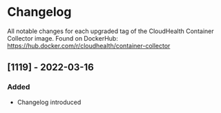 # Changelog

All notable changes for each upgraded tag of the CloudHealth Container Collector image.  Found on DockerHub: https://hub.docker.com/r/cloudhealth/container-collector

## [1119] - 2022-03-16
### Added
* Changelog introduced
